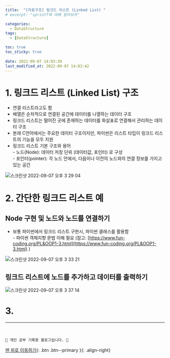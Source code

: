```yaml
---
title:  "[자료구조] 링크드 리스트 (Linked List) "
# excerpt: "sprintf에 대해 알아보자"

categories:
  - DataStructure
tags:
  - [DataStructure]

toc: true
toc_sticky: true
 
date: 2022-09-07 14:03:39
last_modified_at: 2022-09-07 14:03:42
---
```


# 1. 링크드 리스트 (Linked List) 구조
- 연결 리스트라고도 함
- 배열은 순차적으로 연결된 공간에 데이터를 나열하는 데이터 구조
- 링크드 리스트는 떨어진 곳에 존재하는 데이터를 화살표로 연결해서 관리하는 데이터 구조
- 본래 C언어에서는 주요한 데이터 구조이지만, 파이썬은 리스트 타입이 링크드 리스트의 기능을 모두 지원
- 링크드 리스트 기본 구조와 용어<br>- 노드(Node): 데이터 저장 단위 (데이터값, 포인터) 로 구성<br>- 포인터(pointer): 각 노드 안에서, 다음이나 이전의 노드와의 연결 정보를 가지고 있는 공간

![스크린샷 2022-09-07 오후 3 29 04](https://user-images.githubusercontent.com/59405576/188804824-33443754-e783-4779-b129-09d9ad021bcd.png)

# 2. 간단한 링크드 리스트 예
## Node 구현 및 노드와 노드를 연결하기
- 보통 파이썬에서 링크드 리스트 구현시, 파이썬 클래스를 활용함<br>- 파이썬 객체지향 문법 이해 필요 (참고: [https://www.fun-coding.org/PL&OOP1-3.html](https://www.fun-coding.org/PL&OOP1-3.html) )

![스크린샷 2022-09-07 오후 3 33 21](https://user-images.githubusercontent.com/59405576/188805612-d819907a-12b8-40b3-a894-a9f4cfc69638.png)

## 링크드 리스트에 노드를 추가하고 데이터를 출력하기
![스크린샷 2022-09-07 오후 3 37 14](https://user-images.githubusercontent.com/59405576/188806331-74d317e3-7bfb-4d92-89ae-0484cf20f974.png)

# 3. 



***
<br>


    💛 개인 공부 기록용 블로그입니다. 👻

[맨 위로 이동하기](#){: .btn .btn--primary }{: .align-right}